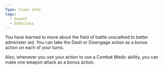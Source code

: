 ```yaml
---
Type: Class info
tags:
  - Savant
  - Sublclass
---
```

You have learned to move about the field of battle unscathed to better administer aid. You can take the Dash or Disengage action as a bonus action on each of your turns.

Also, whenever you use your action to use a Combat Medic ability, you can make one weapon attack as a bonus action.